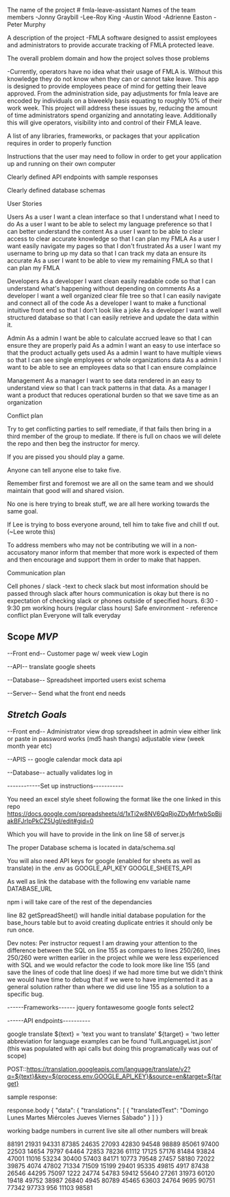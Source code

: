 
The name of the project  # fmla-leave-assistant
Names of the team members
-Jonny Graybill
-Lee-Roy King
-Austin Wood
-Adrienne Easton
-Peter Murphy


A description of the project
-FMLA software designed to assist employees and administrators to provide accurate tracking of FMLA protected leave. 

The overall problem domain and how the project solves those problems

-Currently, operators have no idea what their usage of FMLA is. Without this knowledge they do not know when they can or cannot take leave. This app is designed to provide employees peace of mind for getting their leave approved. From the administration side, pay adjustments for fmla leave are encoded by individuals on a biweekly basis equating to roughly 10% of their work week. This project will address these issues by, reducing the amount of time administrators spend organizing and annotating leave. Additionally this will give operators, visibility into and control of their FMLA leave.


A list of any libraries, frameworks, or packages that your application requires in order to properly function

Instructions that the user may need to follow in order to get your application up and running on their own computer

Clearly defined API endpoints with sample responses

Clearly defined database schemas







User Stories

Users
As a user I want a clean interface  so that I understand what I need to do 
As a user I want to be able to select my language preference so that I can better understand the content
As a user I want to be able to clear access to clear accurate knowledge  so that I can plan my FMLA
As a user I want easily navigate my pages so that I don't frustrated
As a user I want my username to bring up my data so that I can track my data an ensure its accurate
As a user I want to be able to view my remaining FMLA so that I can plan my FMLA

Developers
As a developer I want clean easily readable code so that I can understand what's happening without depending on comments
As a developer I want a well organized clear file tree so that I can easily navigate and connect all of the code 
As a developer I want to make a functional intuitive front end so that I don't look like a joke
As a developer I want a well structured database so that I can easily retrieve and update the data within it.

Admin 
As a admin I want be able to calculate accrued leave so that I can ensure they are properly paid
As a admin I want an easy to use interface so that the product actually gets used
As a admin I want to have multiple views so that I can see single employees or whole organizations data
As a admin I want to be able to see an employees data so that I can ensure complaince 


Management
As a manager I want to see data rendered in an easy to understand view so that I can track patterns in that data.
As a manager I want a product that reduces operational burden so that we save time as an organization


Conflict plan

Try to get conflicting parties to self remediate, if that fails then bring in a third member of the group to mediate. 
If there is full on chaos we will delete the repo and then beg the instructor for mercy. 

If you are pissed you should play a game.

Anyone can tell anyone else to take five. 

Remember first and foremost we are all on the same team and we should maintain that good will and shared vision.

No one is here trying to break stuff, we are all here working towards the same goal. 

If Lee is trying to boss everyone around, tell him to take five and chill tf out. (~Lee wrote this)

To address members who may not be contributing we will in a non-accusatory manor inform that member that more work is expected of them and then encourage and support them in order to make that happen.

Communication plan 

Cell phones / slack 
-text to check slack but most information should be passed through slack
after hours communication is okay but there is no expectation of checking slack or phones outside of specified hours.
6:30 - 9:30 pm working hours (regular class hours) 
Safe environment - reference conflict plan
Everyone will talk everyday

Scope 
*MVP*
----------------
--Front end--
Customer page w/ week view
Login

--API--
translate
google sheets

--Database--
Spreadsheet imported
users exist
schema 

--Server--
Send what the front end needs 


*Stretch Goals*
---------------

--Front end--
Administrator view
drop spreadsheet in admin view either link or paste in
password works (md5 hash thangs)
adjustable view (week month year etc)

--APIS --
google calendar
mock data api

--Database--
actually validates log in


------------Set up instructions-----------

You need an excel style sheet following the format like the one linked in this repo
https://docs.google.com/spreadsheets/d/1xTi2w8NV6QqRjoZDyMrfwbSpBjjakBFJrIpPkCZ5UgI/edit#gid=0

Which you will have to provide in the link on line 58 of server.js

The proper Database schema is located in data/schema.sql

You will also need API keys for google (enabled for sheets as well as translate) in the .env as 
GOOGLE_API_KEY
GOOGLE_SHEETS_API

As well as link the database with the following env variable name 
DATABASE_URL

npm i will take care of the rest of the dependancies


line 82 getSpreadSheet() will handle initial database population for the base_hours table but to avoid creating duplicate entries it should only be run once. 

Dev notes:
Per instructor request I am drawing your attention to the difference between the SQL on line 155 as compares to lines 250/260, 
lines 250/260 were written earlier in the project while we were less experienced with SQL and we would refactor the code to look more like line 155 (and save the lines of code that line does) if we had more time but we didn't think we would have time to debug that if we were to have implemented it as a general solution rather than where we did use line 155 as a solution to a specific bug.



------Frameworks------
jquery
fontawesome
google fonts
select2

------API endpoints----------

google translate 
${text} = 'text you want to translate'
${target} = 'two letter abbreviation for language examples can be found 'fullLanguageList.json' (this was populated with api calls but doing this programatically was out of scope)

POST::https://translation.googleapis.com/language/translate/v2?q=${text}&key=${process.env.GOOGLE_API_KEY}&source=en&target=${target}

sample response:

response.body
{
    "data": {
        "translations": [
            {
                "translatedText": "Domingo Lunes Martes Miércoles Jueves Viernes Sábado"
            }
        ]
    }
}

working badge numbers in current live site all other numbers will break

88191
21931
94331
87385
24635
27093
42830
94548
98889
85061
97400
22503
14654
79797
64464
72853
78236
61112
17125
57176
81484
93824
 47001
 11016
 53234
 30400
 57403
 84171
 10773
 79548
 27457
 58180
 72022
 39875
  4074
 47802
 71334
 71509
 15199
 29401
 95335
 49815
  4917
 87438
 26546
 44295
 75097
  1222
 24774
 54783
 59412
 55640
 27261
 31973
 60120
 19418
 49752
 38987
 26840
  4945
 80789
 45465
 63603
 24764
  9695
 90751
 77342
 97733
   956
 11103
 98581